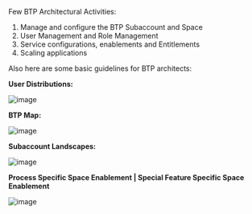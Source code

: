 Few BTP Architectural Activities:

1. Manage and configure the BTP Subaccount and Space
2. User Management and Role Management
3. Service configurations, enablements and Entitlements
4. Scaling applications

Also here are some basic guidelines for BTP architects:

**User Distributions:**

![image](https://github.com/sabarna17/btp-basics/assets/39834671/68900253-af92-4d77-815d-1b26c0bba4b1)

**BTP Map:**

![image](https://github.com/sabarna17/btp-basics/assets/39834671/ad22c04e-c60f-4a8c-b039-be5cb87f7896)

**Subaccount Landscapes:** 

![image](https://github.com/sabarna17/btp-basics/assets/39834671/24ab94c5-7e7a-4c18-9d93-90e86287fd4e)

**Process Specific Space Enablement | Special Feature Specific Space Enablement**

![image](https://github.com/sabarna17/btp-basics/assets/39834671/af509bac-8aec-4de6-9942-0bcabd299028)

